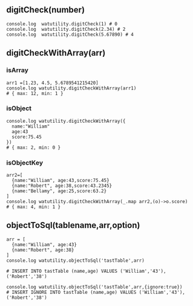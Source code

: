 
## digitCheck(number)

```
console.log  watutility.digitCheck(1) # 0
console.log  watutility.digitCheck(2.34) # 2
console.log  watutility.digitCheck(5.67890) # 4

```

## digitCheckWithArray(arr)

### isArray
```
arr1 =[1.23, 4.5, 5.6789541215420]
console.log watutility.digitCheckWithArray(arr1)
# { max: 12, min: 1 }
```

### isObject
```
console.log watutility.digitCheckWithArray({
  name:"William"
  age:43
  score:75.45
})
# { max: 2, min: 0 }
```
### isObjectKey
```
arr2=[
  {name:"William", age:43,score:75.45}
  {name:"Robert", age:38,score:43.2345}
  {name:"Bellamy", age:25,score:63.2}
]
console.log watutility.digitCheckWithArray(_.map arr2,(o)->o.score)
# { max: 4, min: 1 }
```

## objectToSql(tablename,arr,option)

```
arr = [
  {name:"William", age:43}
  {name:"Robert", age:38}
]
console.log watutility.objectToSql('tastTable',arr)

# INSERT INTO tastTable (name,age) VALUES ('William','43'),('Robert','38')
```

```
console.log watutility.objectToSql('tastTable',arr,{ignore:true})
# INSERT IGNORE INTO tastTable (name,age) VALUES ('William','43'),('Robert','38')
```
